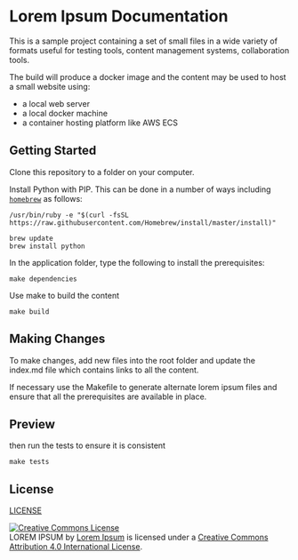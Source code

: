 # Lorem Ipsum Documentation

This is a sample project containing a set of small files in a wide variety of formats useful for testing tools, content management systems, collaboration tools.

The build will produce a docker image and the content may be used to host a small website using:

- a local web server
- a local docker machine
- a container hosting platform like AWS ECS

## Getting Started

Clone this repository to a folder on your computer.

Install Python with PIP. This can be done in a number of ways including [`homebrew`](https://brew.sh/) as follows:

```
/usr/bin/ruby -e "$(curl -fsSL https://raw.githubusercontent.com/Homebrew/install/master/install)"

brew update
brew install python
```

In the application folder, type the following to install the prerequisites:

```
make dependencies
```

Use make to build the content

```
make build
```

## Making Changes

To make changes, add new files into the root folder and update the index.md file which contains links to all the content.

If necessary use the Makefile to generate alternate lorem ipsum files and ensure that all the prerequisites are available in place.

## Preview

then run the tests to ensure it is consistent

```
make tests
```

## License

[LICENSE](LICENSE.txt)

<a rel="license" href="http://creativecommons.org/licenses/by/4.0/"><img alt="Creative Commons License" style="border-width:0" src="https://i.creativecommons.org/l/by/4.0/88x31.png" /></a><br /><span xmlns:dct="http://purl.org/dc/terms/" href="http://purl.org/dc/dcmitype/Dataset" property="dct:title" rel="dct:type">LOREM IPSUM</span> by <a xmlns:cc="http://creativecommons.org/ns#" href="https://github.com/dougapd/loremipsum" property="cc:attributionName" rel="cc:attributionURL">Lorem Ipsum</a> is licensed under a <a rel="license" href="http://creativecommons.org/licenses/by/4.0/">Creative Commons Attribution 4.0 International License</a>.

